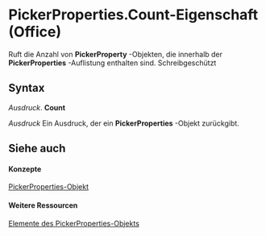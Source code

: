 
# PickerProperties.Count-Eigenschaft (Office)

Ruft die Anzahl von  **PickerProperty** -Objekten, die innerhalb der **PickerProperties** -Auflistung enthalten sind. Schreibgeschützt


## Syntax

 _Ausdruck_. **Count**

 _Ausdruck_ Ein Ausdruck, der ein **PickerProperties** -Objekt zurückgibt.


## Siehe auch


#### Konzepte


[PickerProperties-Objekt](368e2b17-1b4f-484e-483f-53c7cd16a444.md)
#### Weitere Ressourcen


[Elemente des PickerProperties-Objekts](http://msdn.microsoft.com/library/ccea858b-6cd6-89be-7ab1-8edaa44099a1%28Office.15%29.aspx)